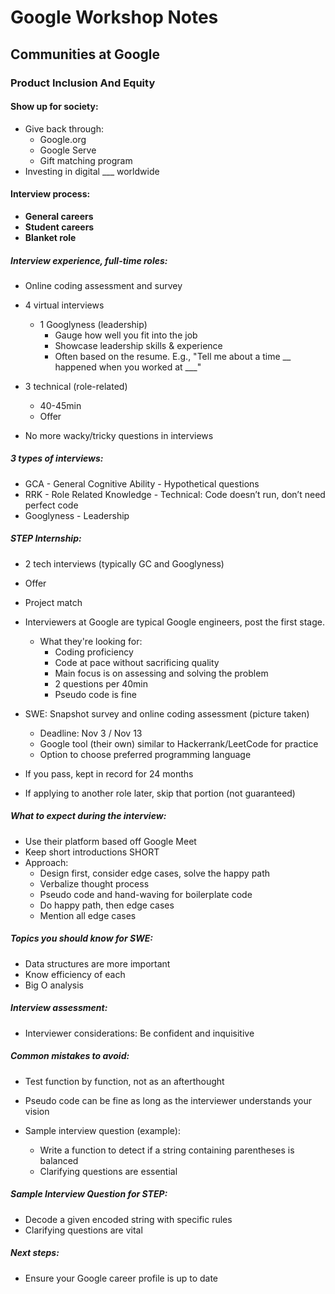 # Google Workshop Notes

## Communities at Google

### Product Inclusion And Equity

#### Show up for society:
- Give back through:
  - Google.org
  - Google Serve
  - Gift matching program
- Investing in digital ___ worldwide

#### Interview process:
- **General careers**
- **Student careers**
- **Blanket role**

##### Interview experience, full-time roles:
- Online coding assessment and survey
- 4 virtual interviews
  - 1 Googlyness (leadership)
    - Gauge how well you fit into the job
    - Showcase leadership skills & experience
    - Often based on the resume. E.g., "Tell me about a time __ happened when you worked at ___"
- 3 technical (role-related)
  - 40-45min 
  - Offer

- No more wacky/tricky questions in interviews

##### 3 types of interviews:
- GCA - General Cognitive Ability - Hypothetical questions
- RRK - Role Related Knowledge - Technical: Code doesn’t run, don’t need perfect code
- Googlyness - Leadership

##### STEP Internship:
- 2 tech interviews (typically GC and Googlyness)
- Offer
- Project match

- Interviewers at Google are typical Google engineers, post the first stage.
  - What they're looking for:
    - Coding proficiency
    - Code at pace without sacrificing quality
    - Main focus is on assessing and solving the problem
    - 2 questions per 40min
    - Pseudo code is fine

- SWE: Snapshot survey and online coding assessment (picture taken)
  - Deadline: Nov 3 / Nov 13
  - Google tool (their own) similar to Hackerrank/LeetCode for practice
  - Option to choose preferred programming language

- If you pass, kept in record for 24 months
- If applying to another role later, skip that portion (not guaranteed)

##### What to expect during the interview:
- Use their platform based off Google Meet
- Keep short introductions SHORT
- Approach:
  - Design first, consider edge cases, solve the happy path
  - Verbalize thought process
  - Pseudo code and hand-waving for boilerplate code
  - Do happy path, then edge cases
  - Mention all edge cases

##### Topics you should know for SWE:
- Data structures are more important
- Know efficiency of each
- Big O analysis

##### Interview assessment:
- Interviewer considerations: Be confident and inquisitive

##### Common mistakes to avoid:
- Test function by function, not as an afterthought
- Pseudo code can be fine as long as the interviewer understands your vision

- Sample interview question (example):
  - Write a function to detect if a string containing parentheses is balanced
  - Clarifying questions are essential

##### Sample Interview Question for STEP:
- Decode a given encoded string with specific rules
- Clarifying questions are vital

##### Next steps:
- Ensure your Google career profile is up to date
